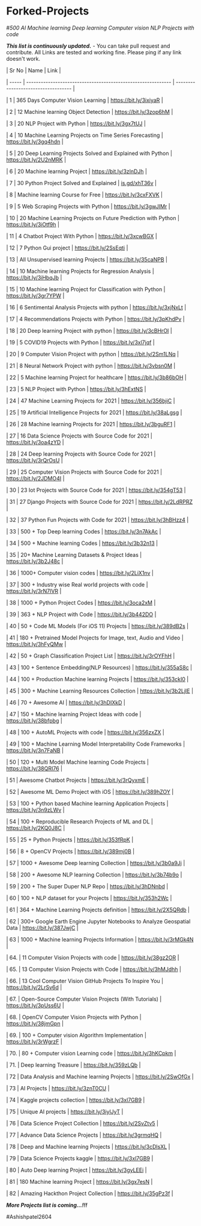 # Forked-Projects

#*500 AI Machine learning Deep learning Computer vision NLP Projects with code*








***This list is continuously updated.*** - You can take pull request and contribute. All Links are tested and working fine. Please ping if any link doesn't work.



| Sr No | Name                                                         | Link                                |

| ----- | ------------------------------------------------------------ | ----------------------------------- |

| 1     | 365 Days Computer Vision Learning                            | https://bit.ly/3ixiyaR              |

| 2     | 12 Machine learning Object Detection                         | https://bit.ly/3zop6hM              |

| 3     | 20 NLP Project with Python                                   | https://bit.ly/3gx7tUJ              |

| 4     | 10 Machine Learning Projects on Time Series Forecasting      | https://bit.ly/3gq4hdn              |

| 5     | 20 Deep Learning Projects Solved and Explained with Python   | https://bit.ly/2U2nMRK              |

| 6     | 20 Machine learning Project                                  | https://bit.ly/3zlnDJh              |

| 7     | 30 Python Project Solved and Explained                       | [is.gd/xhT36v](http://is.gd/xhT36v) |

| 8     | Machine learning Course for Free                             | https://bit.ly/3cxFXVK              |

| 9     | 5 Web Scraping Projects with Python                          | https://bit.ly/3gwJIMr              |

| 10    | 20 Machine Learning Projects on Future Prediction with Python | https://bit.ly/3iOtf9h              |

| 11    | 4 Chatbot Project With Python                                | https://bit.ly/3xcwBGX              |

| 12    | 7 Python Gui project                                         | https://bit.ly/2SsEqti              |

| 13    | All Unsupervised learning Projects                           | https://bit.ly/35caNPB              |

| 14    | 10 Machine learning Projects for Regression Analysis         | https://bit.ly/3iHbqJb              |

| 15    | 10 Machine learning Project for Classification with Python   | https://bit.ly/3gr7YPW              |

| 16    | 6 Sentimental Analysis Projects with python                  | https://bit.ly/3xjNxLt              |

| 17    | 4 Recommendations Projects with Python                       | https://bit.ly/3pKhdPv              |

| 18    | 20 Deep learning Project with python                         | https://bit.ly/3cBHrOI              |

| 19    | 5 COVID19 Projects with Python                               | https://bit.ly/3xl7jqf              |

| 20    | 9 Computer Vision Project with python                        | https://bit.ly/2Sm1LNq              |

| 21    | 8 Neural Network Project with python                         | https://bit.ly/3vbsn0M              |

| 22    | 5 Machine learning Project for healthcare                    | https://bit.ly/3b86bOH              |

| 23    | 5 NLP Project with Python                                    | https://bit.ly/3hExtNS              |

| 24    | 47 Machine Learning Projects for 2021                        | https://bit.ly/356bjiC              |

| 25    | 19 Artificial Intelligence Projects for 2021                 | https://bit.ly/38aLgsg              |

| 26    | 28 Machine learning Projects for 2021                        | https://bit.ly/3bguRF1              |

| 27    | 16 Data Science Projects with Source Code for 2021           | https://bit.ly/3oa4zYD              |

| 28    | 24 Deep learning Projects with Source Code for 2021          | https://bit.ly/3rQrOsU              |

| 29    | 25 Computer Vision Projects with Source Code for 2021        | https://bit.ly/2JDMO4I              |

| 30    | 23 Iot Projects with Source Code for 2021                    | https://bit.ly/354gT53              |

| 31    | 27 Django Projects with Source Code for 2021                 | https://bit.ly/2LdRPRZ              |

| 32    | 37 Python Fun Projects with Code for 2021                    | https://bit.ly/3hBHzz4              |

| 33    | 500 + Top Deep learning Codes                                | https://bit.ly/3n7AkAc              |

| 34    | 500 + Machine learning Codes                                 | https://bit.ly/3b32n13              |

| 35    | 20+ Machine Learning Datasets & Project Ideas                | https://bit.ly/3b2J48c              |

| 36    | 1000+ Computer vision codes                                  | https://bit.ly/2LiX1nv              |

| 37    | 300 + Industry wise Real world projects with code            | https://bit.ly/3rN7lVR              |

| 38    | 1000 + Python Project Codes                                  | https://bit.ly/3oca2xM              |

| 39    | 363 + NLP Project with Code                                  | https://bit.ly/3b442DO              |

| 40    | 50 + Code ML Models (For iOS 11) Projects                    | https://bit.ly/389dB2s              |

| 41    | 180 + Pretrained Model Projects for Image, text, Audio and Video | https://bit.ly/3hFyQMw              |

| 42    | 50 + Graph Classification Project List                       | https://bit.ly/3rOYFhH              |

| 43    | 100 + Sentence Embedding(NLP Resources)                      | https://bit.ly/355aS8c              |

| 44    | 100 + Production Machine learning Projects                   | https://bit.ly/353ckI0              |

| 45    | 300 + Machine Learning Resources Collection                  | https://bit.ly/3b2LjIE              |

| 46    | 70 + Awesome AI                                              | https://bit.ly/3hDIXkD              |

| 47    | 150 + Machine learning Project Ideas with code               | https://bit.ly/38bfpbg              |

| 48    | 100 + AutoML Projects with code                              | https://bit.ly/356zxZX              |

| 49    | 100 + Machine Learning Model Interpretability Code Frameworks | https://bit.ly/3n7FaNB              |

| 50    | 120 + Multi Model Machine learning Code Projects             | https://bit.ly/38QRI76              |

| 51    | Awesome Chatbot Projects                                     | https://bit.ly/3rQyxmE              |

| 52    | Awesome ML Demo Project with iOS                             | https://bit.ly/389hZOY              |

| 53    | 100 + Python based Machine learning Application Projects     | https://bit.ly/3n9zLWv              |

| 54    | 100 + Reproducible Research Projects of ML and DL            | https://bit.ly/2KQ0J8C              |

| 55    | 25 + Python Projects                                         | https://bit.ly/353fRpK              |

| 56    | 8 + OpenCV Projects                                          | https://bit.ly/389mj0B              |

| 57    | 1000 + Awesome Deep learning Collection                      | https://bit.ly/3b0a9Jj              |

| 58    | 200 + Awesome NLP learning Collection                        | https://bit.ly/3b74b9o              |

| 59    | 200 + The Super Duper NLP Repo                               | https://bit.ly/3hDNnbd              |

| 60    | 100 + NLP dataset for your Projects                          | https://bit.ly/353h2Wc              |

| 61    | 364 + Machine Learning Projects definition                   | https://bit.ly/2X5QRdb              |

| 62    | 300+ Google Earth Engine Jupyter Notebooks to Analyze Geospatial Data | https://bit.ly/387JwjC              |

| 63    | 1000 + Machine learning Projects Information                 | https://bit.ly/3rMGk4N              |

| 64.   | 11 Computer Vision Projects with code                        | https://bit.ly/38gz2OR              |

| 65.   | 13 Computer Vision Projects with Code                        | https://bit.ly/3hMJdhh              |

| 66.   | 13 Cool Computer Vision GitHub Projects To Inspire You       | https://bit.ly/2LrSv6d              |

| 67.   | Open-Source Computer Vision Projects (With Tutorials)        | https://bit.ly/3pUss6U              |

| 68.   | OpenCV Computer Vision Projects with Python                  | https://bit.ly/38jmGpn              |

| 69.   | 100 + Computer vision Algorithm Implementation               | https://bit.ly/3rWgrzF              |

| 70.   | 80 + Computer vision Learning code                           | https://bit.ly/3hKCpkm              |

| 71.   | Deep learning Treasure                                       | https://bit.ly/359zLQb              |

| 72    | Data Analysis and Machine learning Projects                  | https://bit.ly/2SwOfGx              |

| 73    | AI Projects                                                  | https://bit.ly/3znT0CU              |

| 74    | Kaggle projects collection                                   | https://bit.ly/3xl7GB9              |

| 75    | Unique AI projects                                           | https://bit.ly/3iylJyT              |

| 76    | Data Science Project Collection                              | https://bit.ly/2SvZtv5              |

| 77    | Advance Data Science Projects                                | https://bit.ly/3grmqHQ              |

| 78    | Deep and Machine learning Projects                           | https://bit.ly/3cDlsXL              |

| 79    | Data Science Projects kaggle                                 | https://bit.ly/3xl7GB9              |

| 80    | Auto Deep learning Project                                   | https://bit.ly/3gyLEEi              |

| 81    | 180 Machine learning Project                                 | https://bit.ly/3gx7esN              |

| 82    | Amazing Hackthon Project Collection                          | https://bit.ly/35gPz3f              |



***More Projects list is coming...!!!***



#Ashishpatel2604


